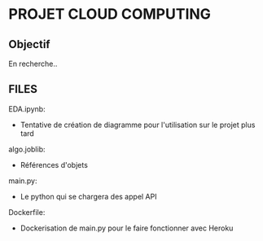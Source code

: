 # PROJET CLOUD COMPUTING

## Objectif

En recherche..

## FILES

EDA.ipynb:

- Tentative de création de diagramme pour l'utilisation sur le projet plus tard

algo.joblib:

- Références d'objets

main.py:

- Le python qui se chargera des appel API

Dockerfile:

- Dockerisation de main.py pour le faire fonctionner avec Heroku
